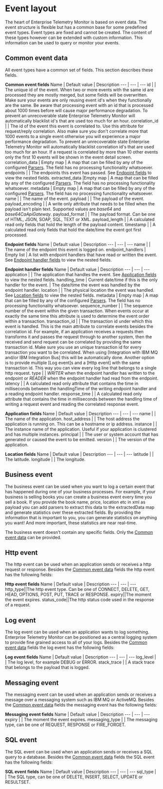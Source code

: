# Event layout
The heart of Enterprise Telemetry Monitor is based on event data. The event structure is flexible but has a common base for some predefined event types. Event types are fixed and cannot be created. The content of these types however can be extended with custom information. This information can be used to query or monitor your events.

## Common event data
All event types have a common set of fields. This section describes these fields.

**Common event fields**
Name | Default value | Description
--- | --- | ---
id | | The unique id of the event. When two or more events with the same id are processed they are mostly merged, but some fields will be overwritten. Make sure your events are only reusing event id's when they functionally are the same. Be aware that processing event with an id that is processed about 1000 times before will cause major performance degradation. To prevent an unrecoverable state Enterprise Telemetry Monitor will automatically blacklist id's that are used too much for an hour.
correlation_id | | The id of the event this event is correlated to. Use this attribute for request/reply correlation. Also make sure you don't correlate more that 1000 events to a single event otherwise you will experience a major performance degradation. To prevent an unrecoverable state Enterprise Telemetry Monitor will automatically blacklist correlation id's that are used too much for an hour. If a request is correlated by more than 10 other events only the first 10 events will be shown in the event detail screen.
correlation_data | Empty map | A map that can be filled by any of the configured [Parsers](../administrating/parsers.md). The field has no processing functionality whatsoever.
endpoints | | The endpoints this event has passed. See [Endpoint fields](#event-endpoint-fields) to view the nested fields.
extracted_data |Empty map | A map that can be filled by any of the configured [Parsers](../administrating/parsers.md). The field has no processing functionality whatsoever.
metadata | Empty map | A map that can be filled by any of the configured [Parsers](../administrating/parsers.md). The field has no processing functionality whatsoever.
name | | The name of the event.
payload | | The payload of the event.
payload_encoding | | A write only attribute that needs to be filled when the payload isn't plain text. Supported values are *base64* and *base64CaApiGateway*.
payload_format | | The payload format. Can be one of HTML, JSON, SOAP, SQL, TEXT or XML.
payload_length | | A calculated read only fields that hold the length of the payload content. 
timestamp | | A calculated read only fields that hold the date/time the event got first processed. 

**<a name="event-endpoint-fields"></a>Endpoint fields**
Name | Default value | Description
--- | --- | ---
name | | The name of the endpoint this event is logged on.
endpoint_handlers | Empty list | A list with endpoint handlers that have read or written the event. See [Endpoint handler fields](#event-endpoint-handler-fields) to view the nested fields.

**<a name="event-endpoint-handler-fields"></a>Endpoint handler fields**
Name | Default value | Description
--- | --- | ---
application | | The application that handles the event. See [Application fields](#event-application-fields) to view the nested fields.
handling_time | Current date/time if this is the only handler for the event. | The date/time the event was handled by the endpoint handler.
location | | The physical location the event was handled. See [Location fields](#event-location-fields) to view the nested fields.
metadata | Empty map | A map that can be filled by any of the configured [Parsers](../administrating/parsers.md). The field has no processing functionality whatsoever.
sequence_number | | The sequence number of the event within the given transaction. When events occur at exactly the same time this attribute is used to determine the event order within a transaction.
transaction_id | | The transaction id under which this event is handled. This is the main attribute to correlate events besides the correlation id. For example, if an application receives a requests then transforms it and passes the request through to another system, then the received and send request can be correlated by providing the same transaction id. Make sure you use an unique transaction id for every transaction you want to be correlated. When using [Integration with IBM MQ and/or IBM Integration Bus] this will be automatically done. Another option is to provide multiple [Log event]s and a [Http event] with the same transaction id. This way you can view every log line that belongs to a single http request.
type | | *WRITER* when the endpoint handler has written to the endpoint or *READER* when the endpoint handler had read from the endpoint.
latency | | A calculated read only attribute that contains the time in milliseconds between the handlingTime of the writing endpoint handler and a reading endpoint handler.
response_time | | A calculated read only attribute that contains the time in milliseconds between the handling time of writing a request event and reading the correlated response event.

**<a name="event-application-fields"></a>Application fields**
Name | Default value | Description
--- | --- | ---
name | | The name of the application.
host_address | | The host address the application is running on. This can be a hostname or ip address.
instance | | The instance name of the application. Useful if your application is clustered and has multiple instances.
principal | | The user or system account that has generated or caused the event to be emitted.
version | | The version of the application.

**<a name="event-location-fields"></a>Location fields**
Name | Default value | Description
--- | --- | ---
latitude | | The latitude.
longitude | | The longitude.

## Business event
The business event can be used when you want to log a certain event that has happened during one of your business processes. For example, if your business is selling books you can create a business event every time you sell a book. If you provide the book name, price, location etc in xml as payload you can add parsers to extract this data to the extractedData map and generate statistics over these extracted fields. By providing the information that is important to you, you can generate statistics on anything you want! And more important, these statistics are near real-time. 

The business event doesn't contain any specific fields. Only the [Common event data](#common-event-data) can be provided.

## Http event
The http event can be used when an application sends or receives a http request or response. Besides the [Common event data](#common-event-data) fields the http event has the following fields: 

**Http event fields**
Name | Default value | Description
--- | --- | ---
http_type||The http event type. Can be one of CONNECT, DELETE, GET, HEAD, OPTIONS, POST, PUT, TRACE or RESPONSE.
expiry||The moment the event expires.
status_code||The http status code used in the response of a request.

## Log event
The log event can be used when an application wants to log something. Enterprise Telemetry Monitor can be positioned as a central logging system to provide fine grained access to all of your logs. Besides the [Common event data](#common-event-data) fields the log event has the following fields:  

**Log event fields**
Name | Default value | Description
--- | --- | ---
log_level | | The log level, for example DEBUG or ERROR.
stack_trace | | A stack trace that belongs to the payload that is logged.

## Messaging event
The messaging event can be used when an application sends or receives a message over a messaging system such as IBM MQ or ActiveMQ. Besides the [Common event data](#common-event-data) fields the messaging event has the following fields: 

**Messaging event fields**
Name | Default value | Description
--- | --- | ---
expiry | | The moment the event expires.
messaging_type | | The messaging type, can be one of REQUEST, RESPONSE or FIRE_FORGET.

## SQL event
The SQL event can be used when an application sends or receives a SQL query to a database. Besides the [Common event data](#common-event-data) fields the SQL event has the following fields: 

**SQL event fields**
Name | Default value | Description
--- | --- | ---
sql_type | | The SQL type, can be one of DELETE, INSERT, SELECT, UPDATE or RESULTSET.